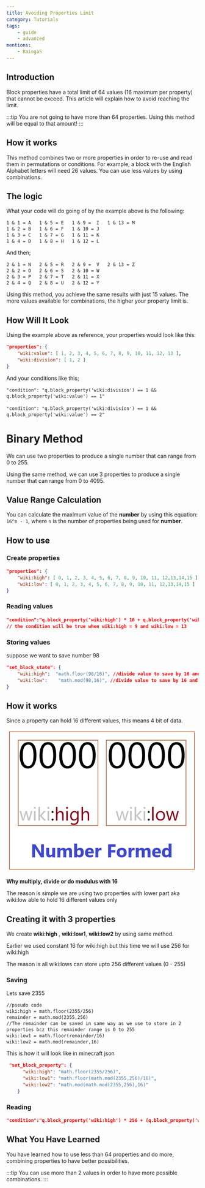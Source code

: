 ```yaml
---
title: Avoiding Properties Limit
category: Tutorials
tags:
    - guide
    - advanced
mentions:
    - Kaioga5
---
```


## Introduction
Block properties have a total limit of 64 values (16 maximum per property) that cannot be exceed. This article will explain how to avoid reaching the limit.

:::tip
You are not going to have more than 64 properties. Using this method will be equal to that amount!
:::

## How it works
This method combines two or more properties in order to re-use and read them in permutations or conditions. For example, a block with the English Alphabet letters will need 26 values. You can use less values by using combinations.

## The logic
What your code will do going of by the example above is the following:
```
1 & 1 = A   1 & 5 = E   1 & 9 =  I   1 & 13 = M
1 & 2 = B   1 & 6 = F   1 & 10 = J
1 & 3 = C   1 & 7 = G   1 & 11 = K
1 & 4 = D   1 & 8 = H   1 & 12 = L
```
And then;
```
2 & 1 = N   2 & 5 = R   2 & 9 =  V   2 & 13 = Z
2 & 2 = O   2 & 6 = S   2 & 10 = W
2 & 3 = P   2 & 7 = T   2 & 11 = X
2 & 4 = Q   2 & 8 = U   2 & 12 = Y
```

Using this method, you achieve the same results with just 15 values. The more values available for combinations, the higher your property limit is.

## How Will It Look
Using the example above as reference, your properties would look like this:
```json
"properties": {
    "wiki:value": [ 1, 2, 3, 4, 5, 6, 7, 8, 9, 10, 11, 12, 13 ],
    "wiki:division": [ 1, 2 ]
}
```
And your conditions like this;
```
"condition": "q.block_property('wiki:division') == 1 && q.block_property('wiki:value') == 1"

"condition": "q.block_property('wiki:division') == 1 && q.block_property('wiki:value') == 2"
```

# Binary Method
We can use two properties to produce a single number that can range from 0 to 255.

Using the same method, we can use 3 properties to produce a single number that can range from 0 to 4095.

## Value Range Calculation

You can calculate the maximum value of the **number** by using this equation: `16^n - 1`, where `n` is the number of properties being used for **number**.


## How to use
### Create properties
```json
"properties": {
    "wiki:high": [ 0, 1, 2, 3, 4, 5, 6, 7, 8, 9, 10, 11, 12,13,14,15 ], //every property must have exactly these values
    "wiki:low": [ 0, 1, 2, 3, 4, 5, 6, 7, 8, 9, 10, 11, 12,13,14,15 ]
}
```

### Reading values
```json
"condition":"q.block_property('wiki:high') * 16 + q.block_property('wiki:low') = 157"
// the condition will be true when wiki:high = 9 and wiki:low = 13
```
### Storing values
suppose we want to save number 98
```json
"set_block_state": {
    "wiki:high":  "math.floor(98/16)", //divide value to save by 16 and assign quotient to property
    "wiki:low":    "math.mod(98,16)", //divide value to save by 16 and assign remainder to property
}
```
## How it works
Since a property can hold 16 different values, this means 4 bit of data.


![Image describing how it works](binay%20method%20working.png)

**Why multiply, divide or do modulus with 16**


The reason is simple we are using two properties with lower part aka wiki:low able to hold 16 different values only

## Creating it with 3 properties
We create **wiki:high** , **wiki:low1**, **wiki:low2** by using same method.

Earlier we used constant 16 for wiki:high but this time we will use 256 for wiki:high

The reason is all wiki:lows can store upto 256 different values (0 - 255)

### Saving

Lets save 2355
```
//pseudo code
wiki:high = math.floor(2355/256)
remainder = math.mod(2355,256)
//The remainder can be saved in same way as we use to store in 2 properties bcz this remainder range is 0 to 255
wiki:low1 = math.floor(remainder/16)
wiki:low2 = math.mod(remainder,16)
```
This is how it will look like in minecraft json
```json
 "set_block_property": {
      "wiki:high": "math.floor(2355/256)",
      "wiki:low1": "math.floor(math.mod(2355,256)/16)",
      "wiki:low2": "math.mod(math.mod(2355,256),16)"
    }
```
### Reading
```json
"condition":"q.block_property('wiki:high') * 256 + (q.block_property('wiki:low1') * 16 + q.block_property('wiki:low2')) == 4355"
```


## What You Have Learned
You have learned how to use less than 64 properties and do more, combining properties to have better possibilities.

:::tip
You can use more than 2 values in order to have more possible combinations.
:::
